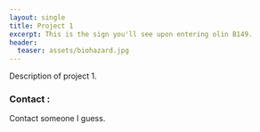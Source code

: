 ```yaml
---
layout: single
title: Project 1
excerpt: This is the sign you'll see upon entering olin B149.
header:
  teaser: assets/biohazard.jpg
---
```


Description of project 1.

### Contact :

Contact someone I guess.
